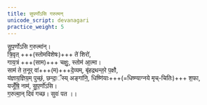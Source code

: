 ```yaml
---
title: सुपर्णोऽसि गरुत्मन्
unicode_script: devanagari
practice_weight: 5
---
```


सु॒प॒र्णोऽसि ग॒रुत्मा॑न्।   
त्रि॒वृत् +++(स्तोमविशेषः)+++ ते॑ शिरो॑,  
गाय॒त्रं +++(साम)+++ चक्षुः॒, स्तोम॑ आ॒त्मा।  
साम॑ ते त॒नूर् वा॑+++(म)+++दे॒व्यम्, बृ॑हद्रथन्त॒रे प॒क्षौ,   
य॑ज्ञाय॒ज्ञिय॒म् पुच्छं॒, छन्दा॒ँस्य् अङ्गा॑नि॒, धिष्णि॑याः+++(=धिष्ण्याग्नये मृच्-चितिः)+++ श॒फा,  
यजूँ॑षि॒ नाम॑, सु॒प॒र्णो॑ऽसि।  
ग॒रुत्मा॒न् दिवं॑ गच्छ। सुवः॑ पत ।।  